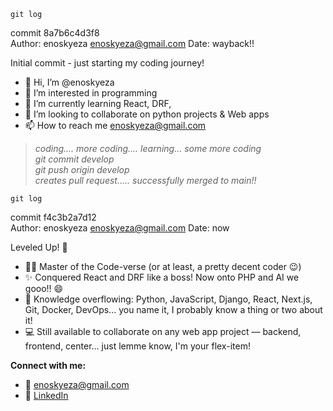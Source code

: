`git log` 

commit 8a7b6c4d3f8  
Author: enoskyeza <enoskyeza@gmail.com>
Date:   wayback!!

  Initial commit - just starting my coding journey!
  
  - 👋 Hi, I’m @enoskyeza
  - 👀 I’m interested in programming
  - 🌱 I’m currently learning React, DRF,
  - 💞️ I’m looking to collaborate on python projects & Web apps
  - 📫 How to reach me enoskyeza@gmail.com

> *coding.... more coding.... learning... some more coding  
> git commit develop  
> git push origin develop  
> creates pull request..... successfully merged to main!!*


`git log`

commit f4c3b2a7d12  
Author: enoskyeza <enoskyeza@gmail.com>
Date:   now

  Leveled Up! 🚀

  - 🧙‍♂️  Master of the Code-verse (or at least, a pretty decent coder 😉)
  - ✨  Conquered React and DRF like a boss! Now onto PHP and AI we gooo!! 😄
  - 🧠  Knowledge overflowing: Python, JavaScript, Django, React, Next.js, Git, Docker, DevOps... you name it, I probably know a thing or two about it!
  - 💻  Still available to collaborate on any web app project — backend, frontend, center... just lemme know, I'm your flex-item!

  
**Connect with me:**

- 📧  enoskyeza@gmail.com
- 🔗  [LinkedIn](https://www.linkedin.com/in/enos-kyeza-a48447131/)


<!---
enoskyeza/enoskyeza is a ✨ special ✨ repository because its `README.md` (this file) appears on your GitHub profile.
You can click the Preview link to take a look at your changes.
--->
